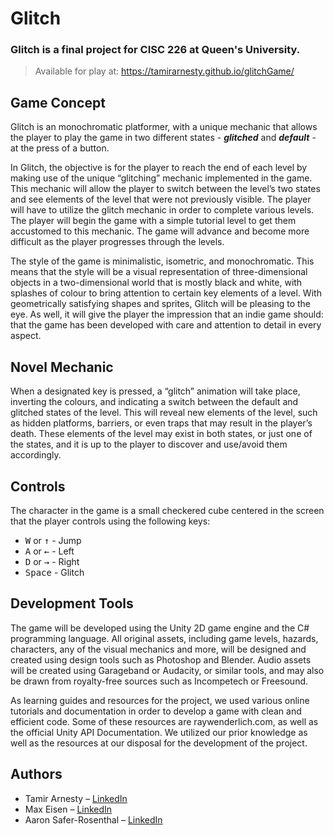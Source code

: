# Glitch
### Glitch is a final project for CISC 226 at Queen's University.
> Available for play at: https://tamirarnesty.github.io/glitchGame/

## Game Concept
Glitch is an monochromatic platformer, with a unique mechanic that allows the player to play the game in two different states - ___glitched___ and ___default___ - at the press of a button.

In Glitch, the objective is for the player to reach the end of each level by making use of the unique “glitching” mechanic implemented in the game. This mechanic will allow the player to switch between the level’s two states and see elements of the level that were not previously visible. The player will have to utilize the glitch mechanic in order to complete various levels. The player will begin the game with a simple tutorial level to get them accustomed to this mechanic. The game will advance and become more difficult as the player progresses through the levels.

The style of the game is minimalistic, isometric, and monochromatic. This means that the style will be a visual representation of three-dimensional objects in a two-dimensional world that is mostly black and white, with splashes of colour to bring attention to certain key elements of a level. With geometrically satisfying shapes and sprites, Glitch will be pleasing to the eye. As well, it will give the player the impression that an indie game should: that the game has been developed with care and attention to detail in every aspect.

## Novel Mechanic
When a designated key is pressed, a “glitch” animation will take place, inverting the colours, and indicating a switch between the default and glitched states of the level. This will reveal new elements of the level, such as hidden platforms, barriers, or even traps that may result in the player’s death. These elements of the level may exist in both states, or just one of the states, and it is up to the player to discover and use/avoid them accordingly. 

## Controls
The character in the game is a small checkered cube centered in the screen that the player controls using the following keys:

- <kbd>W</kbd> or <kbd>↑</kbd> - Jump
- <kbd>A</kbd> or <kbd>←</kbd> - Left
- <kbd>D</kbd> or <kbd>→</kbd> - Right
- <kbd>Space</kbd> - Glitch

## Development Tools
The game will be developed using the Unity 2D game engine and the C# programming language. All original assets, including game levels, hazards, characters, any of the visual mechanics and more, will be designed and created using design tools such as Photoshop and Blender. Audio assets will be created using Garageband or Audacity, or similar tools, and may also be drawn from royalty-free sources such as Incompetech or Freesound.

As learning guides and resources for the project, we used various online tutorials and documentation in order to develop a game with clean and efficient code. Some of these resources are raywenderlich.com, as well as the official Unity API Documentation. We utilized our prior knowledge as well as the resources at our disposal for the development of the project.

## Authors
* Tamir Arnesty – [LinkedIn](https://www.linkedin.com/in/tamirarnesty/ "Tamir Arnesty LinkedIn")
* Max Eisen – [LinkedIn](https://www.linkedin.com/in/maxeisen/ "Max Eisen LinkedIn")
* Aaron Safer-Rosenthal – [LinkedIn](https://www.linkedin.com/in/aaron-safer-rosenthal-770b89163/ "Aaron Safer-Rosenthal LinkedIn")
